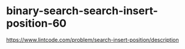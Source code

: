 # binary-search-search-insert-position-60
https://www.lintcode.com/problem/search-insert-position/description
